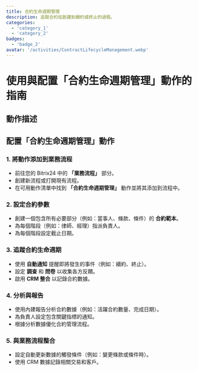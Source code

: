 ```yaml
---
title: 合約生命週期管理
description: 追蹤合約從創建到續約或終止的過程。
categories: 
  - 'category_1'
  - 'category_2'
badges: 
  - 'badge_2'
avatar: '/activities/ContractLifecycleManagement.webp'
---
```


# 使用與配置「合約生命週期管理」動作的指南

## 動作描述

## 配置「合約生命週期管理」動作

### 1. 將動作添加到業務流程
- 前往您的 Bitrix24 中的 **「業務流程」** 部分。
- 創建新流程或打開現有流程。
- 在可用動作清單中找到 **「合約生命週期管理」** 動作並將其添加到流程中。

### 2. 設定合約參數
- 創建一個包含所有必要部分（例如：當事人、條款、條件）的 **合約範本**。
- 為每個階段（例如：律師、經理）指派負責人。
- 為每個階段設定截止日期。

### 3. 追蹤合約生命週期
- 使用 **自動通知** 提醒即將發生的事件（例如：續約、終止）。
- 設定 **調查** 和 **問卷** 以收集各方反饋。
- 啟用 **CRM 整合** 以記錄合約數據。

### 4. 分析與報告
- 使用內建報告分析合約數據（例如：活躍合約數量、完成日期）。
- 為負責人設定包含關鍵指標的通知。
- 根據分析數據優化合約管理流程。

### 5. 與業務流程整合
- 設定自動更新數據的觸發條件（例如：變更條款或條件時）。
- 使用 CRM 數據記錄相關交易和客戶。